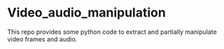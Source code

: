﻿# Video_audio_manipulation
This repo provides some python code to extract and partially manipulate video frames and audio.
